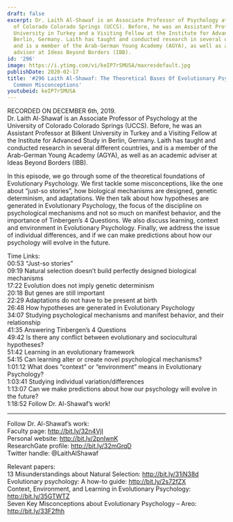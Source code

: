 ```yaml
---
draft: false
excerpt: Dr. Laith Al-Shawaf is an Associate Professor of Psychology at the University
  of Colorado Colorado Springs (UCCS). Before, he was an Assistant Professor at Bilkent
  University in Turkey and a Visiting Fellow at the Institute for Advanced Study in
  Berlin, Germany. Laith has taught and conducted research in several different countries,
  and is a member of the Arab-German Young Academy (AGYA), as well as an academic
  adviser at Ideas Beyond Borders (IBB).
id: '296'
image: https://i.ytimg.com/vi/keIP7rSMUSA/maxresdefault.jpg
publishDate: 2020-02-17
title: '#296 Laith Al-Shawaf: The Theoretical Bases Of Evolutionary Psychology, And
  Common Misconceptions'
youtubeid: keIP7rSMUSA
---
```

RECORDED ON DECEMBER 6th, 2019.  
Dr. Laith Al-Shawaf is an Associate Professor of Psychology at the University of Colorado Colorado Springs (UCCS). Before, he was an Assistant Professor at Bilkent University in Turkey and a Visiting Fellow at the Institute for Advanced Study in Berlin, Germany. Laith has taught and conducted research in several different countries, and is a member of the Arab-German Young Academy (AGYA), as well as an academic adviser at Ideas Beyond Borders (IBB).

In this episode, we go through some of the theoretical foundations of Evolutionary Psychology. We first tackle some misconceptions, like the one about “just-so stories”, how biological mechanisms are designed, genetic determinism, and adaptations. We then talk about how hypotheses are generated in Evolutionary Psychology, the focus of the discipline on psychological mechanisms and not so much on manifest behavior, and the importance of Tinbergen’s 4 Questions. We also discuss learning, context and environment in Evolutionary Psychology. Finally, we address the issue of individual differences, and if we can make predictions about how our psychology will evolve in the future.


Time Links:  
00:53  “Just-so stories”  
09:19  Natural selection doesn’t build perfectly designed biological mechanisms   
17:22  Evolution does not imply genetic determinism   
20:18  But genes are still important  
22:29  Adaptations do not have to be present at birth  
26:48  How hypotheses are generated in Evolutionary Psychology  
34:07  Studying psychological mechanisms and manifest behavior, and their relationship  
41:35  Answering Tinbergen’s 4 Questions  
49:42  Is there any conflict between evolutionary and sociocultural hypotheses?  
51:42  Learning in an evolutionary framework  
54:15  Can learning alter or create novel psychological mechanisms?  
1:01:12  What does “context” or “environment” means in Evolutionary Psychology?  
1:03:41  Studying individual variation/differences  
1:13:07  Can we make predictions about how our psychology will evolve in the future?  
1:18:52  Follow Dr. Al-Shawaf’s work!

---

Follow Dr. Al-Shawaf’s work:  
Faculty page: http://bit.ly/32n4VjI  
Personal website: http://bit.ly/2pnIwnK  
ResearchGate profile: http://bit.ly/32mGrqD  
Twitter handle: @LaithAlShawaf

Relevant papers:  
13 Misunderstandings about Natural Selection: http://bit.ly/31iN38d  
Evolutionary psychology: A how-to guide: http://bit.ly/2s72fZX  
Context, Environment, and Learning in Evolutionary Psychology: http://bit.ly/35GTWTZ  
Seven Key Misconceptions about Evolutionary Psychology – Areo: http://bit.ly/33F2fhh
